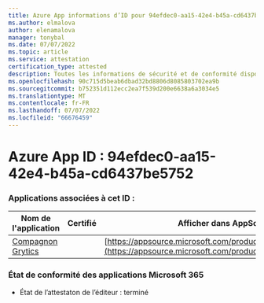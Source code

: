 ```yaml
---
title: Azure App informations d’ID pour 94efdec0-aa15-42e4-b45a-cd6437be5752
ms.author: elmalova
author: elenamalova
manager: tonybal
ms.date: 07/07/2022
ms.topic: article
ms.service: attestation
certification_type: attested
description: Toutes les informations de sécurité et de conformité disponibles pour 94efdec0-aa15-42e4-b45a-cd6437be5752.
ms.openlocfilehash: 90c715d5beab6dbad32bd8806d8085803702ea9b
ms.sourcegitcommit: b752351d112ecc2ea7f539d200e6638a6a3034e5
ms.translationtype: MT
ms.contentlocale: fr-FR
ms.lasthandoff: 07/07/2022
ms.locfileid: "66676459"
---
```

# <a name="azure-app-id-94efdec0-aa15-42e4-b45a-cd6437be5752"></a>Azure App ID : 94efdec0-aa15-42e4-b45a-cd6437be5752


### <a name="apps-associated-with-this-id"></a>Applications associées à cet ID :
| **Nom de l'application** | **Certifié** | **Afficher dans AppSource** |
|--------------|---------------|-----------------------|
| [Compagnon Grytics](../forward/WA200004217.md) |  | [https://appsource.microsoft.com/product/office/WA200004217](https://appsource.microsoft.com/product/office/WA200004217) |

### <a name="microsoft-365-app-compliance-status"></a>État de conformité des applications Microsoft 365
- État de l’attestaton de l’éditeur : terminé
